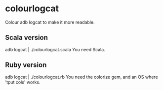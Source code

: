 colourlogcat
============

Colour adb logcat to make it more readable.

Scala version
-------------
adb logcat | ./colourlogcat.scala
You need Scala.

Ruby version
------------
adb logcat | ./colourlogcat.rb
You need the colorize gem, and an OS where 'tput cols' works.
